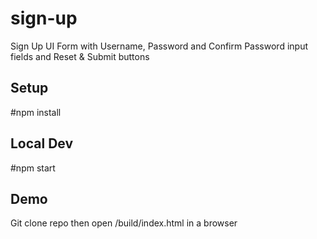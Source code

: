# sign-up
Sign Up UI Form with Username, Password and Confirm Password input fields and Reset & Submit buttons

## Setup
#npm install

## Local Dev
#npm start

## Demo
Git clone repo then open /build/index.html in a browser